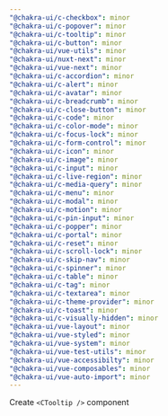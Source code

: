```yaml
---
"@chakra-ui/c-checkbox": minor
"@chakra-ui/c-popover": minor
"@chakra-ui/c-tooltip": minor
"@chakra-ui/c-button": minor
"@chakra-ui/vue-utils": minor
"@chakra-ui/nuxt-next": minor
"@chakra-ui/vue-next": minor
"@chakra-ui/c-accordion": minor
"@chakra-ui/c-alert": minor
"@chakra-ui/c-avatar": minor
"@chakra-ui/c-breadcrumb": minor
"@chakra-ui/c-close-button": minor
"@chakra-ui/c-code": minor
"@chakra-ui/c-color-mode": minor
"@chakra-ui/c-focus-lock": minor
"@chakra-ui/c-form-control": minor
"@chakra-ui/c-icon": minor
"@chakra-ui/c-image": minor
"@chakra-ui/c-input": minor
"@chakra-ui/c-live-region": minor
"@chakra-ui/c-media-query": minor
"@chakra-ui/c-menu": minor
"@chakra-ui/c-modal": minor
"@chakra-ui/c-motion": minor
"@chakra-ui/c-pin-input": minor
"@chakra-ui/c-popper": minor
"@chakra-ui/c-portal": minor
"@chakra-ui/c-reset": minor
"@chakra-ui/c-scroll-lock": minor
"@chakra-ui/c-skip-nav": minor
"@chakra-ui/c-spinner": minor
"@chakra-ui/c-table": minor
"@chakra-ui/c-tag": minor
"@chakra-ui/c-textarea": minor
"@chakra-ui/c-theme-provider": minor
"@chakra-ui/c-toast": minor
"@chakra-ui/c-visually-hidden": minor
"@chakra-ui/vue-layout": minor
"@chakra-ui/vue-styled": minor
"@chakra-ui/vue-system": minor
"@chakra-ui/vue-test-utils": minor
"@chakra-ui/vue-accessibilty": minor
"@chakra-ui/vue-composables": minor
"@chakra-ui/vue-auto-import": minor
---
```


Create `<CTooltip />` component
